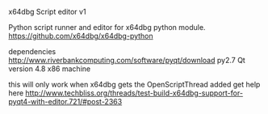 x64dbg Script editor v1

Python script runner and editor for x64dbg python module.
https://github.com/x64dbg/x64dbg-python

dependencies
http://www.riverbankcomputing.com/software/pyqt/download
py2.7 Qt version 4.8 x86 machine

this will only work when x64dbg gets the OpenScriptThread added
get help here
http://www.techbliss.org/threads/test-build-x64dbg-support-for-pyqt4-with-editor.721/#post-2363




